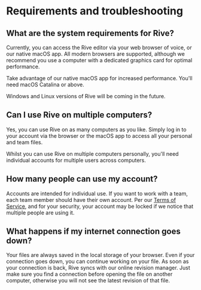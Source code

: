 # Requirements and troubleshooting

## What are the system requirements for Rive?

Currently, you can access the Rive editor via your web browser of voice, or our native macOS app. All modern browsers are supported, although we recommend you use a computer with a dedicated graphics card for optimal performance.

Take advantage of our native macOS app for increased performance. You'll need macOS Catalina or above.

Windows and Linux versions of Rive will be coming in the future.

## Can I use Rive on multiple computers?

Yes, you can use Rive on as many computers as you like. Simply log in to your account via the browser or the macOS app to access all your personal and team files.

Whilst you can use Rive on multiple computers personally, you'll need individual accounts for multiple users across computers.

## How many people can use my account?

Accounts are intended for individual use. If you want to work with a team, each team member should have their own account. Per our [Terms of Service](https://www.2dimensions.com/terms), and for your security, your account may be locked if we notice that multiple people are using it.

## What happens if my internet connection goes down?

Your files are always saved in the local storage of your browser. Even if your connection goes down, you can continue working on your file. As soon as your connection is back, Rive syncs with our online revision manager. Just make sure you find a connection before opening the file on another computer, otherwise you will not see the latest revision of that file.



